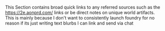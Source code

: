 This Section contains broad quick links to any referred sources such as the https://2e.aonprd.com/ links or be direct notes on unique world artifacts.
This is mainly because I don't want to consistently launch foundry for no reason if its just writing text blurbs I can link and send via chat
